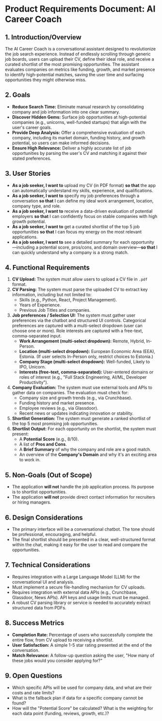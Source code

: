 # Product Requirements Document: AI Career Coach

## 1. Introduction/Overview

The AI Career Coach is a conversational assistant designed to revolutionize the job search experience. Instead of endlessly scrolling through generic job boards, users can upload their CV, define their ideal role, and receive a curated shortlist of the most promising opportunities. The assistant evaluates companies on metrics like funding, growth, and market presence to identify high-potential matches, saving the user time and surfacing opportunities they might otherwise miss.

## 2. Goals

*   **Reduce Search Time:** Eliminate manual research by consolidating company and job information into one clear summary.
*   **Discover Hidden Gems:** Surface job opportunities at high-potential companies (e.g., unicorns, well-funded startups) that align with the user's career goals.
*   **Provide Deep Analysis:** Offer a comprehensive evaluation of each company, including its market domain, funding history, and growth potential, so users can make informed decisions.
*   **Ensure High Relevance:** Deliver a highly accurate list of job opportunities by parsing the user's CV and matching it against their stated preferences.

## 3. User Stories

*   **As a job seeker, I want to** upload my CV (in PDF format) **so that** the app can automatically understand my skills, experience, and qualifications.
*   **As a job seeker, I want to** specify my job preferences through a conversation **so that** I can define my ideal work arrangement, location, company type, and role.
*   **As a job seeker, I want to** receive a data-driven evaluation of potential employers **so that** I can confidently focus on stable companies with high growth potential.
*   **As a job seeker, I want to** get a curated shortlist of the top 5 job opportunities **so that** I can focus my energy on the most relevant applications.
*   **As a job seeker, I want to** see a detailed summary for each opportunity—including a potential score, pros/cons, and domain overview—**so that** I can quickly understand why a company is a strong match.

## 4. Functional Requirements

1.  **CV Upload:** The system must allow users to upload a CV file in `.pdf` format.
2.  **CV Parsing:** The system must parse the uploaded CV to extract key information, including but not limited to:
    *   Skills (e.g., Python, React, Project Management).
    *   Years of Experience.
    *   Previous Job Titles and companies.
3.  **Job preferences / Selection UI:** The system must gather user preferences via the chatbot and structured UI controls. Categorical preferences are captured with a multi-select dropdown (user can choose one or more). Role interests are captured with a free-text, comma-separated input.
    *   **Work Arrangement (multi-select dropdown):** Remote, Hybrid, In-Person.
    *   **Location (multi-select dropdown):** European Economic Area (EEA), Estonia. (If user selects In-Person only, restrict choices to Estonia.)
    *   **Company Stage (multi-select dropdown):** Well-funded, Likely to IPO, Unicorn.
    *   **Interests (free-text, comma-separated):** User-entered domains or roles of interest (e.g., "Full Stack Engineering, AI/ML, Developer Productivity").
4.  **Company Evaluation:** The system must use external tools and APIs to gather data on companies. The evaluation must check for:
    *   Company size and growth trends (e.g., via Crunchbase).
    *   Funding history and market presence.
    *   Employee reviews (e.g., via Glassdoor).
    *   Recent news or updates indicating innovation or stability.
5.  **Shortlist Generation:** The system must generate a ranked shortlist of the top 5 most promising job opportunities.
6.  **Shortlist Output:** For each opportunity on the shortlist, the system must present:
    *   A **Potential Score** (e.g., 8/10).
    *   A list of **Pros and Cons**.
    *   A **Brief Summary** of why the company and role are a good match.
    *   An overview of the **Company's Domain** and why it's an exciting area to work in.

## 5. Non-Goals (Out of Scope)

*   The application **will not** handle the job application process. Its purpose is to shortlist opportunities.
*   The application **will not** provide direct contact information for recruiters or hiring managers.

## 6. Design Considerations

*   The primary interface will be a conversational chatbot. The tone should be professional, encouraging, and helpful.
*   The final shortlist should be presented in a clear, well-structured format within the chat, making it easy for the user to read and compare the opportunities.

## 7. Technical Considerations

*   Requires integration with a Large Language Model (LLM) for the conversational UI and analysis.
*   Must implement a secure file-handling mechanism for CV uploads.
*   Requires integration with external data APIs (e.g., Crunchbase, Glassdoor, News APIs). API keys and usage limits must be managed.
*   A robust CV parsing library or service is needed to accurately extract structured data from PDFs.

## 8. Success Metrics

*   **Completion Rate:** Percentage of users who successfully complete the entire flow, from CV upload to receiving a shortlist.
*   **User Satisfaction:** A simple 1-5 star rating presented at the end of the conversation.
*   **Match Relevance:** A follow-up question asking the user, "How many of these jobs would you consider applying for?"

## 9. Open Questions

*   Which specific APIs will be used for company data, and what are their costs and rate limits?
*   What is the fallback plan if data for a specific company cannot be found?
*   How will the "Potential Score" be calculated? What is the weighting for each data point (funding, reviews, growth, etc.)? 